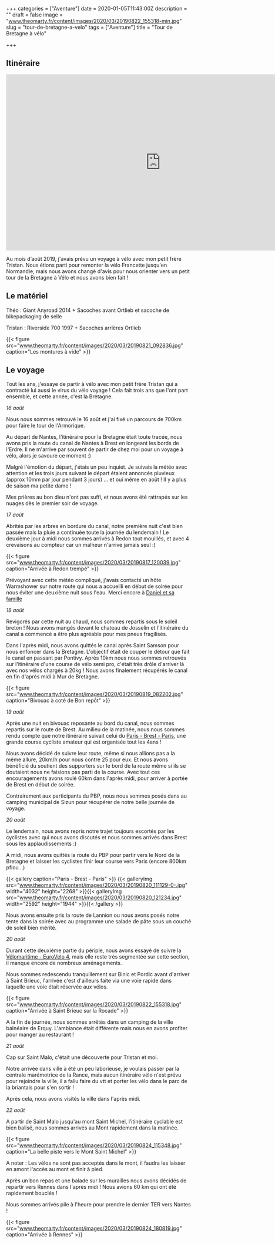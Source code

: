 +++
categories = ["Aventure"]
date = 2020-01-05T11:43:00Z
description = ""
draft = false
image = "www.theomarty.fr/content/images/2020/03/20190822_155318-min.jpg"
slug = "tour-de-bretagne-a-velo"
tags = ["Aventure"]
title = "Tour de Bretagne à vélo"

+++


## Itinéraire

<iframe src="https://www.bikemap.net/en/r/5246558/widget/?width=640&amp;height=480&amp;unit=metric" width="840" height="480" border="0" frameborder="0" marginheight="0" marginwidth="0" scrolling="no"> </iframe>



Au mois d’août 2019, j'avais prévu un voyage à vélo avec mon petit frère Tristan. Nous étions parti pour remonter la vélo Francette jusqu'en Normandie, mais nous avons changé d'avis pour nous orienter vers un petit tour de la Bretagne à Vélo et nous avons bien fait !

## Le matériel



Théo : Giant Anyroad 2014 + Sacoches avant Ortlieb et sacoche de bikepackaging de selle

Tristan : Riverside 700 1997 + Sacoches arrières Ortlieb

{{< figure src="www.theomarty.fr/content/images/2020/03/20190821_092836.jpg" caption="Les montures à vide" >}}

## Le voyage

Tout les ans, j'essaye de partir à vélo avec mon petit frère Tristan qui a contracté lui aussi le virus du vélo voyage ! Cela fait trois ans que l'ont part ensemble, et cette année, c'est la Bretagne.

_16 août_

Nous nous sommes retrouvé le 16 août et j'ai fixé un parcours de 700km pour faire le tour de l'Armorique.

Au départ de Nantes, l'itinéraire pour la Bretagne était toute tracée, nous avons pris la route du canal de Nantes à Brest en longeant les bords de l'Erdre. Il ne m'arrive par souvent de partir de chez moi pour un voyage à vélo, alors je savoure ce moment  :)

Malgré l'émotion du départ, j'étais un peu inquiet. Je suivais la météo avec attention et les trois jours suivant le départ étaient annoncés pluvieux (approx  10mm par jour pendant 3 jours) ...  et oui même en août ! Il y a plus de saison ma petite dame !

Mes prières au bon dieu n'ont pas suffi, et nous avons été rattrapés sur les nuages dès le premier soir de voyage.

_17 août_

Abrités par les arbres en bordure du canal, notre première nuit c'est bien passée mais la pluie a continuée toute la journée du lendemain ! Le deuxième jour à midi nous sommes arrivés à Redon tout mouillés, et avec 4 crevaisons au compteur car un malheur n'arrive jamais seul :)

{{< figure src="www.theomarty.fr/content/images/2020/03/20190817_120039.jpg" caption="Arrivée à Redon trempé" >}}

Prévoyant avec cette météo compliqué, j'avais contacté un hôte Warmshower sur notre route qui nous a accueilli en début de soirée pour nous éviter une deuxième nuit sous l'eau. Merci encore à [Daniel et sa famille](https://fr.warmshowers.org/user/146039) 

_18 août_

Revigorés par cette nuit au chaud, nous sommes repartis sous le soleil breton ! Nous avons mangés devant le chateau de Josselin et l'itinéraire du canal a commencé a être plus agréable pour mes pneus fragilisés.

Dans l'après midi, nous avons quittés le canal après Saint Samson pour nous enfoncer dans la Bretagne. L'objectif était de couper le détour que fait le canal en passant par Pontivy. Après 10km nous nous sommes retrouvés sur l'itinéraire d'une course de vélo semi pro, c'était très drôle d'arriver là avec nos vélos chargés à 20kg ! Nous avons finalement récupérés le canal en fin d'après midi à Mur de Bretagne.

{{< figure src="www.theomarty.fr/content/images/2020/03/20190819_082202.jpg" caption="Bivouac à coté de Bon repôt" >}}

_19 août_

Après une nuit en bivouac reposante au bord du canal, nous sommes repartis sur le route de Brest. Au milieu de la matinée, nous nous sommes rendu compte que notre itinéraire suivait celui du [Paris - Brest - Paris](https://www.paris-brest-paris.org), une grande course cycliste amateur qui est organisée tout les 4ans !

Nous avons décidé de suivre leur route, même si nous allions pas a la même allure, 20km/h pour nous contre 25 pour eux. Et nous avons bénéficié du soutient des supporters sur le bord de la route même si ils se doutaient nous ne faisions pas parti de la course. Avec tout ces encouragements avons  roulé 60km dans l'après midi, pour arriver à portée de Brest en début de soirée.

Contrairement aux participants du PBP, nous nous sommes posés dans au camping municipal de Sizun pour récupérer de notre belle journée de voyage.

_20 août_

Le lendemain, nous avons repris notre trajet toujours escortés par les cyclistes avec qui nous avons discutés et nous sommes arrivés dans Brest sous les applaudissements :)

A midi, nous avons quittés la route du PBP pour partir vers le Nord de la Bretagne et laisser les cyclistes finir leur course vers Paris (encore 800km pfiou ..)

{{< gallery caption="Paris - Brest - Paris" >}}
{{< galleryImg  src="www.theomarty.fr/content/images/2020/03/20190820_111129-0-.jpg" width="4032" height="2268" >}}{{< galleryImg  src="www.theomarty.fr/content/images/2020/03/20190820_121234.jpg" width="2592" height="1944" >}}{{< /gallery >}}

Nous avons ensuite pris la route de Lannion ou nous avons posés notre tente dans la soirée avec au programme une salade de pâte sous un couché de soleil bien mérité.

_20 août_

Durant cette deuxième partie du périple, nous avons essayé de suivre la [Vélomaritime - EuroVelo 4](https://www.francevelotourisme.com/itineraire/25), mais elle reste très segmentée sur cette section, il manque encore de nombreux aménagements.

Nous sommes redescendu tranquillement sur Binic et Pordic avant d'arriver à Saint Brieuc, l'arrivée c'est d'ailleurs faite via une voie rapide dans laquelle une voie était réservée aux vélos.

{{< figure src="www.theomarty.fr/content/images/2020/03/20190822_155318.jpg" caption="Arrivée à Saint Brieuc sur la Rocade" >}}

A la fin de journée, nous sommes arrêtés dans un camping de la ville balnéaire de Erquy. L'ambiance était différente mais nous en avons profiter pour manger au restaurant !

_21 août_

Cap sur Saint Malo, c'était une découverte pour Tristan et moi.

Notre arrivée dans ville à été un peu laborieuse, je voulais passer par la centrale marémotrice de la Rance, mais aucun itinéraire vélo n'est prévu pour rejoindre la ville, il a fallu faire du vtt et porter les vélo dans le parc de la briantais pour s'en sortir !

Après cela, nous avons visités la ville dans l'après midi.

_22 août_

A partir de Saint Malo jusqu'au mont Saint Michel, l’itinéraire cyclable est bien balisé, nous sommes arrivés au Mont rapidement dans la matinée.

{{< figure src="www.theomarty.fr/content/images/2020/03/20190824_115348.jpg" caption="La belle piste vers le Mont Saint Michel" >}}

A noter : Les vélos ne sont pas acceptés dans le mont, il faudra les laisser en amont l'accès au mont et finir à pied.

Après un bon repas et une balade sur les murailles nous avons décidés de repartir vers Rennes dans l'après midi ! Nous avions 60 km qui ont été rapidement bouclés !

Nous sommes arrivés pile à l'heure pour prendre le dernier TER vers Nantes !

{{< figure src="www.theomarty.fr/content/images/2020/03/20190824_180819.jpg" caption="Arrivée à Rennes" >}}



